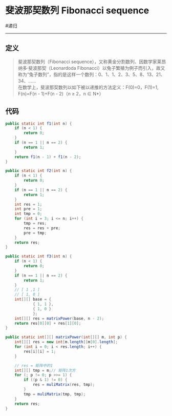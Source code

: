 # 斐波那契数列 Fibonacci sequence
#递归 

---

## 定义

>斐波那契数列（Fibonacci sequence），又称黄金分割数列、因数学家莱昂纳多·斐波那契（Leonardoda Fibonacci）以兔子繁殖为例子而引入，故又称为“兔子数列”，指的是这样一个数列：0、1、1、2、3、5、8、13、21、34、……    
>在数学上，斐波那契数列以如下被以递推的方法定义：F(0)=0，F(1)=1, F(n)=F(n - 1)+F(n - 2)（n ≥ 2，n ∈ N*）



## 代码

```java
public static int f1(int n) {
    if (n < 1) {
        return 0;
    }
    if (n == 1 || n == 2) {
        return 1;
    }
    return f1(n - 1) + f1(n - 2);
}

public static int f2(int n) {
    if (n < 1) {
        return 0;
    }
    if (n == 1 || n == 2) {
        return 1;
    }
    int res = 1;
    int pre = 1;
    int tmp = 0;
    for (int i = 3; i <= n; i++) {
        tmp = res;
        res = res + pre;
        pre = tmp;
    }
    return res;
}

public static int f3(int n) {
    if (n < 1) {
        return 0;
    }
    if (n == 1 || n == 2) {
        return 1;
    }
    // [ 1 ,1 ]
    // [ 1, 0 ]
    int[][] base = { 
            { 1, 1 }, 
            { 1, 0 } 
            };
    int[][] res = matrixPower(base, n - 2);
    return res[0][0] + res[1][0];
}

public static int[][] matrixPower(int[][] m, int p) {
    int[][] res = new int[m.length][m[0].length];
    for (int i = 0; i < res.length; i++) {
        res[i][i] = 1;
    }

    // res = 矩阵中的1
    int[][] tmp = m;// 矩阵1次方
    for (; p != 0; p >>= 1) {
        if ((p & 1) != 0) {
            res = muliMatrix(res, tmp);
        }
        tmp = muliMatrix(tmp, tmp);
    }
    return res;
}


```